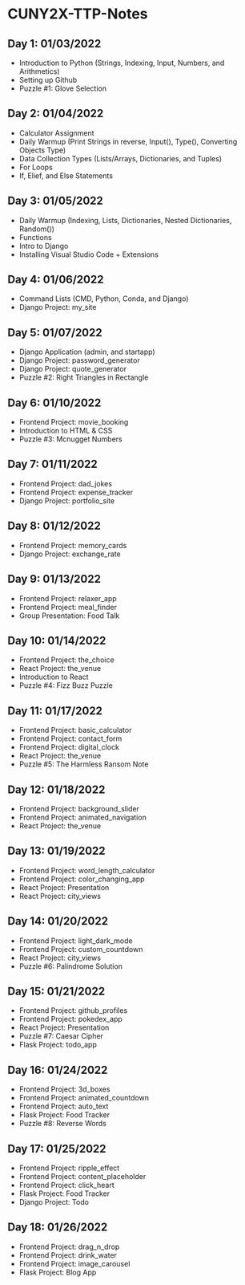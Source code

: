 # CUNY2X-TTP-Notes

## Day 1: 01/03/2022
* Introduction to Python (Strings, Indexing, Input, Numbers, and Arithmetics)
* Setting up Github
* Puzzle #1: Glove Selection


## Day 2: 01/04/2022
* Calculator Assignment
* Daily Warmup (Print Strings in reverse, Input(), Type(), Converting Objects Type)
* Data Collection Types (Lists/Arrays, Dictionaries, and Tuples)
* For Loops
* If, Elief, and Else Statements

## Day 3: 01/05/2022
* Daily Warmup (Indexing, Lists, Dictionaries, Nested Dictionaries, Random())
* Functions
* Intro to Django
* Installing Visual Studio Code + Extensions

## Day 4: 01/06/2022
* Command Lists (CMD, Python, Conda, and Django)
* Django Project: my_site


## Day 5: 01/07/2022
* Django Application (admin, and startapp)
* Django Project: password_generator
* Django Project: quote_generator
* Puzzle #2: Right Triangles in Rectangle

## Day 6: 01/10/2022
* Frontend Project: movie_booking
* Introduction to HTML & CSS
* Puzzle #3: Mcnugget Numbers

## Day 7: 01/11/2022
* Frontend Project: dad_jokes
* Frontend Project: expense_tracker
* Django Project: portfolio_site

## Day 8: 01/12/2022
* Frontend Project: memory_cards
* Django Project: exchange_rate

## Day 9: 01/13/2022
* Frontend Project: relaxer_app
* Frontend Project: meal_finder
* Group Presentation: Food Talk

## Day 10: 01/14/2022
* Frontend Project: the_choice
* React Project: the_venue
* Introduction to React
* Puzzle #4: Fizz Buzz Puzzle

## Day 11: 01/17/2022

* Frontend Project: basic_calculator
* Frontend Project: contact_form
* Frontend Project: digital_clock
* React Project: the_venue
* Puzzle #5: The Harmless Ransom Note

## Day 12: 01/18/2022

* Frontend Project: background_slider
* Frontend Project: animated_navigation
* React Project: the_venue

## Day 13: 01/19/2022

* Frontend Project: word_length_calculator
* Frontend Project: color_changing_app
* React Project: Presentation
* React Project: city_views

## Day 14: 01/20/2022

* Frontend Project: light_dark_mode
* Frontend Project: custom_countdown
* React Project: city_views
* Puzzle #6: Palindrome Solution

## Day 15: 01/21/2022

* Frontend Project: github_profiles
* Frontend Project: pokedex_app
* React Project: Presentation
* Puzzle #7: Caesar Cipher
* Flask Project: todo_app

## Day 16: 01/24/2022

* Frontend Project: 3d_boxes
* Frontend Project: animated_countdown
* Frontend Project: auto_text
* Flask Project: Food Tracker
* Puzzle #8: Reverse Words

## Day 17: 01/25/2022

* Frontend Project: ripple_effect
* Frontend Project: content_placeholder
* Frontend Project: click_heart
* Flask Project: Food Tracker
* Django Project: Todo

## Day 18: 01/26/2022

* Frontend Project: drag_n_drop
* Frontend Project: drink_water
* Frontend Project: image_carousel
* Flask Project: Blog App
